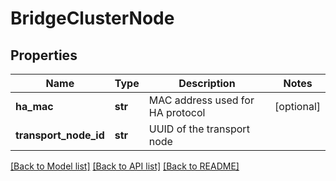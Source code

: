 # BridgeClusterNode

## Properties
Name | Type | Description | Notes
------------ | ------------- | ------------- | -------------
**ha_mac** | **str** | MAC address used for HA protocol | [optional] 
**transport_node_id** | **str** | UUID of the transport node | 

[[Back to Model list]](../README.md#documentation-for-models) [[Back to API list]](../README.md#documentation-for-api-endpoints) [[Back to README]](../README.md)

